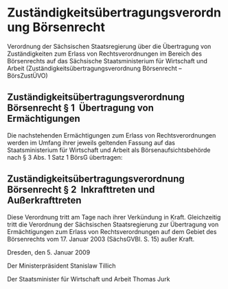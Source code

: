 # Zuständigkeitsübertragungsverordnung Börsenrecht

Verordnung der Sächsischen Staatsregierung über die Übertragung von Zuständigkeiten zum Erlass von Rechtsverordnungen im Bereich des Börsenrechts auf das Sächsische Staatsministerium für Wirtschaft und Arbeit (Zuständigkeitsübertragungsverordnung Börsenrecht – BörsZustÜVO)

## Zuständigkeitsübertragungsverordnung Börsenrecht § 1  Übertragung von Ermächtigungen

Die nachstehenden Ermächtigungen zum Erlass von Rechtsverordnungen werden im Umfang ihrer jeweils geltenden Fassung auf das Staatsministerium für Wirtschaft und Arbeit als Börsenaufsichtsbehörde nach § 3 Abs. 1 Satz 1 
        BörsG übertragen:


## Zuständigkeitsübertragungsverordnung Börsenrecht § 2  Inkrafttreten und Außerkrafttreten

Diese Verordnung tritt am Tage nach ihrer Verkündung in Kraft. Gleichzeitig tritt die 
Verordnung der Sächsischen Staatsregierung zur Übertragung von Ermächtigungen zum Erlass von Rechtsverordnungen auf dem Gebiet des Börsenrechts vom 17. Januar 2003 (SächsGVBl. S. 15) außer Kraft.

Dresden, den 5. Januar 2009

Der Ministerpräsident 
           Stanislaw Tillich

Der Staatsminister für Wirtschaft und Arbeit 
           Thomas Jurk

